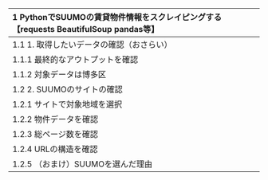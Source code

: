 |1 PythonでSUUMOの賃貸物件情報をスクレイピングする【requests BeautifulSoup pandas等】|
|:----|
|1.1 1. 取得したいデータの確認（おさらい）|
|1.1.1 最終的なアウトプットを確認|
|1.1.2 対象データは博多区|
|1.2 2. SUUMOのサイトの確認|
|1.2.1 サイトで対象地域を選択|
|1.2.2 物件データを確認|
|1.2.3 総ページ数を確認|
|1.2.4 URLの構造を確認|
|1.2.5 （おまけ）SUUMOを選んだ理由|

